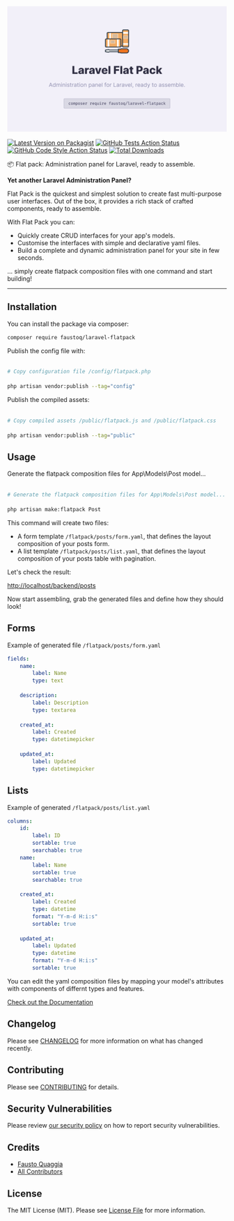 ![Image of package](.github/package-cover.png)

[![Latest Version on Packagist](https://img.shields.io/packagist/v/faustoq/laravel-flatpack.svg?style=flat-square)](https://packagist.org/packages/faustoq/laravel-flatpack)
[![GitHub Tests Action Status](https://img.shields.io/github/workflow/status/faustoq/laravel-flatpack/run-tests?label=tests)](https://github.com/faustoq/laravel-flatpack/actions?query=workflow%3Arun-tests+branch%3Amain)
[![GitHub Code Style Action Status](https://img.shields.io/github/workflow/status/faustoq/laravel-flatpack/Check%20&%20fix%20styling?label=code%20style)](https://github.com/faustoq/laravel-flatpack/actions?query=workflow%3A"Check+%26+fix+styling"+branch%3Amain)
[![Total Downloads](https://img.shields.io/packagist/dt/faustoq/laravel-flatpack.svg?style=flat-square)](https://packagist.org/packages/faustoq/laravel-flatpack)

📦 Flat pack: Administration panel for Laravel, ready to assemble.

**Yet another Laravel Administration Panel?**

Flat Pack is the quickest and simplest solution to create fast multi-purpose user interfaces. Out of the box, it provides a rich stack of crafted components, ready to assemble.

With Flat Pack you can:

-   Quickly create CRUD interfaces for your app's models.
-   Customise the interfaces with simple and declarative yaml files.
-   Build a complete and dynamic administration panel for your site in few seconds.

... simply create flatpack composition files with one command and start building!

---

## Installation

You can install the package via composer:

```bash
composer require faustoq/laravel-flatpack
```

Publish the config file with:

```bash

# Copy configuration file /config/flatpack.php

php artisan vendor:publish --tag="config"

```

Publish the compiled assets:

```bash

# Copy compiled assets /public/flatpack.js and /public/flatpack.css

php artisan vendor:publish --tag="public"

```

## Usage

Generate the flatpack composition files for App\Models\Post model...

```bash

# Generate the flatpack composition files for App\Models\Post model...

php artisan make:flatpack Post

```

This command will create two files:

-   A form template `/flatpack/posts/form.yaml`, that defines the layout composition of your posts form.
-   A list template `/flatpack/posts/list.yaml`, that defines the layout composition of your posts table with pagination.

Let's check the result:

[http://localhost/backend/posts](http://localhost/backend/posts)

Now start assembling, grab the generated files and define how they should look!

## Forms

Example of generated file `/flatpack/posts/form.yaml`

```yaml
fields:
    name:
        label: Name
        type: text

    description:
        label: Description
        type: textarea

    created_at:
        label: Created
        type: datetimepicker

    updated_at:
        label: Updated
        type: datetimepicker
```

## Lists

Example of generated `/flatpack/posts/list.yaml`

```yaml
columns:
    id:
        label: ID
        sortable: true
        searchable: true
    name:
        label: Name
        sortable: true
        searchable: true

    created_at:
        label: Created
        type: datetime
        format: "Y-m-d H:i:s"
        sortable: true

    updated_at:
        label: Updated
        type: datetime
        format: "Y-m-d H:i:s"
        sortable: true
```

You can edit the yaml composition files by mapping your model's attributes with components of differnt types and features.

[Check out the Documentation](DOCUMENTATION.md)

## Changelog

Please see [CHANGELOG](CHANGELOG.md) for more information on what has changed recently.

## Contributing

Please see [CONTRIBUTING](.github/CONTRIBUTING.md) for details.

## Security Vulnerabilities

Please review [our security policy](../../security/policy) on how to report security vulnerabilities.

## Credits

-   [Fausto Quaggia](https://github.com/faustoq)
-   [All Contributors](../../contributors)

## License

The MIT License (MIT). Please see [License File](LICENSE.md) for more information.
